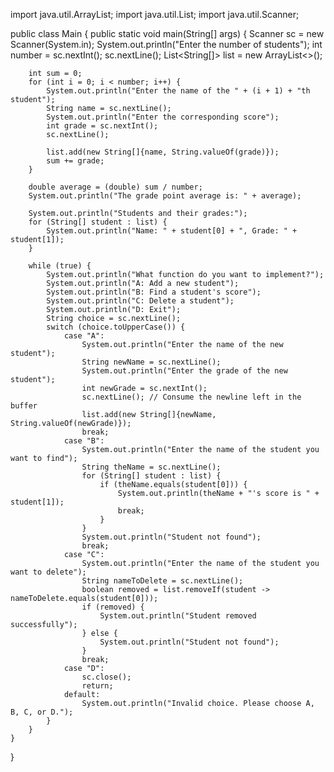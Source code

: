 import java.util.ArrayList;
import java.util.List;
import java.util.Scanner;

public class Main {
    public static void main(String[] args) {
        Scanner sc = new Scanner(System.in);
        System.out.println("Enter the number of students");
        int number = sc.nextInt();
        sc.nextLine();
        List<String[]> list = new ArrayList<>();

        int sum = 0;
        for (int i = 0; i < number; i++) {
            System.out.println("Enter the name of the " + (i + 1) + "th student");
            String name = sc.nextLine();
            System.out.println("Enter the corresponding score");
            int grade = sc.nextInt();
            sc.nextLine();

            list.add(new String[]{name, String.valueOf(grade)});
            sum += grade;
        }

        double average = (double) sum / number;
        System.out.println("The grade point average is: " + average);

        System.out.println("Students and their grades:");
        for (String[] student : list) {
            System.out.println("Name: " + student[0] + ", Grade: " + student[1]);
        }

        while (true) {
            System.out.println("What function do you want to implement?");
            System.out.println("A: Add a new student");
            System.out.println("B: Find a student's score");
            System.out.println("C: Delete a student");
            System.out.println("D: Exit");
            String choice = sc.nextLine();
            switch (choice.toUpperCase()) {
                case "A":
                    System.out.println("Enter the name of the new student");
                    String newName = sc.nextLine();
                    System.out.println("Enter the grade of the new student");
                    int newGrade = sc.nextInt();
                    sc.nextLine(); // Consume the newline left in the buffer
                    list.add(new String[]{newName, String.valueOf(newGrade)});
                    break;
                case "B":
                    System.out.println("Enter the name of the student you want to find");
                    String theName = sc.nextLine();
                    for (String[] student : list) {
                        if (theName.equals(student[0])) {
                            System.out.println(theName + "'s score is " + student[1]);
                            break;
                        }
                    }
                    System.out.println("Student not found");
                    break;
                case "C":
                    System.out.println("Enter the name of the student you want to delete");
                    String nameToDelete = sc.nextLine();
                    boolean removed = list.removeIf(student -> nameToDelete.equals(student[0]));
                    if (removed) {
                        System.out.println("Student removed successfully");
                    } else {
                        System.out.println("Student not found");
                    }
                    break;
                case "D":
                    sc.close();
                    return;
                default:
                    System.out.println("Invalid choice. Please choose A, B, C, or D.");
            }
        }
    }
}
